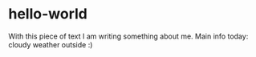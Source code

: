 # hello-world

With this piece of text I am writing something about me.
Main info today: cloudy weather outside :)
